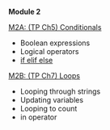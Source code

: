 <b>Module 2</b>  

[M2A: (TP Ch5) Conditionals](https://colab.research.google.com/drive/1aYYH6jlF6XSELZsbl9RVrkK7p15iLTqF)   
- Boolean expressions
- Logical operators
- [if elif else](https://books.trinket.io/pfe/03-conditional.html)  

[M2B: (TP Ch7) Loops](https://colab.research.google.com/drive/1z7cB9xJPGcoNfyHt1cEscMyyYanVvx03)  
- Looping through strings
- Updating variables
- Looping to count
- in operator
